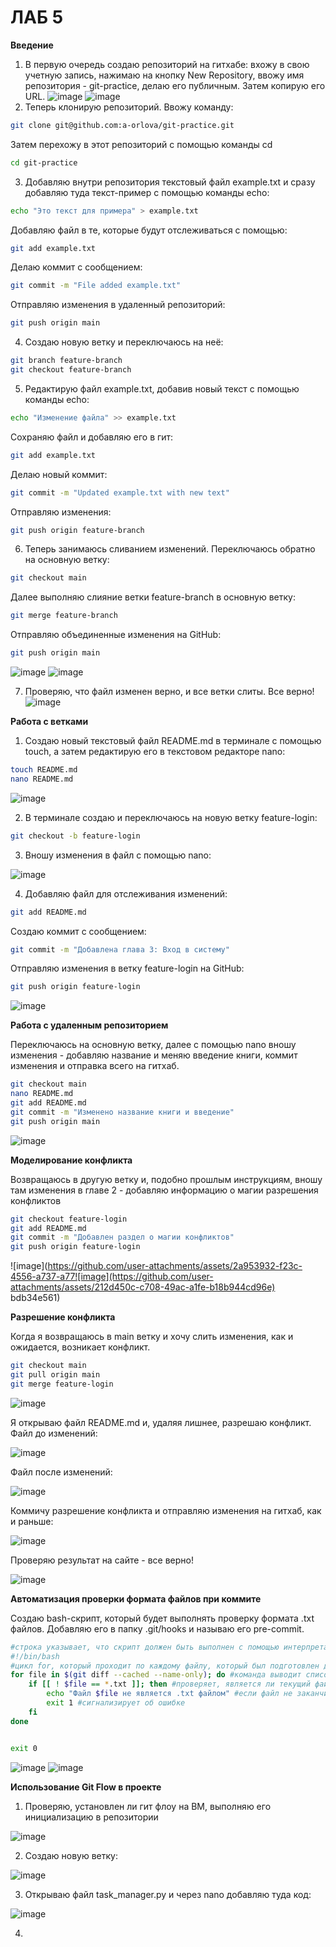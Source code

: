 # ЛАБ 5
**Введение**

1) В первую очередь создаю репозиторий на гитхабе: вхожу в свою учетную запись, нажимаю на кнопку New Repository, ввожу имя репозитория - git-practice, делаю его публичным. Затем копирую его URL.
![image](https://github.com/user-attachments/assets/7cd220c1-1d33-4461-ad64-f357389e0ce3)
![image](https://github.com/user-attachments/assets/fffb4837-1e71-45f5-99e5-16d496badae2)
2) Теперь клонирую репозиторий. Ввожу команду:
```bash
git clone git@github.com:a-orlova/git-practice.git
```
Затем перехожу в этот репозиторий с помощью команды cd
```bash
cd git-practice
```
3) Добавляю внутри репозитория текстовый файл example.txt и сразу добавляю туда текст-пример с помощью команды echo: 
```bash
echo "Это текст для примера" > example.txt
```
Добавляю файл в те, которые будут отслеживаться с помощью:
```bash
git add example.txt
```
Делаю коммит с сообщением:
```bash
git commit -m "File added example.txt"
```
Отправляю изменения в удаленный репозиторий:
```bash
git push origin main
```
4) Создаю новую ветку и переключаюсь на неё:
```bash
git branch feature-branch
git checkout feature-branch
```
5) Редактирую файл example.txt, добавив новый текст с помощью команды echo:
```bash
echo "Изменение файла" >> example.txt
```
Сохраняю файл и добавляю его в гит:
```bash
git add example.txt
```
Делаю новый коммит:
```bash
git commit -m "Updated example.txt with new text"
```
Отправляю изменения:
```bash
git push origin feature-branch
```
6) Теперь занимаюсь сливанием изменений. Переключаюсь обратно на основную ветку:
```bash
git checkout main
```
Далее выполняю слияние ветки feature-branch в основную ветку:
```bash
git merge feature-branch
```
Отправляю объединенные изменения на GitHub:
```bash
git push origin main
```
![image](https://github.com/user-attachments/assets/9148e6b6-661d-4d2f-be8d-3cb711e23fec)
![image](https://github.com/user-attachments/assets/5d869a9b-0bbe-47fd-8a26-e935715c5b1d)

7) Проверяю, что файл изменен верно, и все ветки слиты. Все верно!
![image](https://github.com/user-attachments/assets/55a643eb-0b82-4f5d-99b6-e9776e156357)



**Работа с ветками**
1) Создаю новый текстовый файл README.md в терминале с помощью touch, а затем редактирую его в текстовом редакторе nano:
```bash
touch README.md
nano README.md
```
![image](https://github.com/user-attachments/assets/e3948e7d-7b50-4249-b724-68bb461bc4d7)

2) В терминале создаю и переключаюсь на новую ветку feature-login:
```bash
git checkout -b feature-login
```
3) Вношу изменения в файл с помощью nano:

![image](https://github.com/user-attachments/assets/4a4c4654-84fd-437f-9d7e-cd19b6cb9310)

4) Добавляю файл для отслеживания изменений:
```bash
git add README.md
```
Создаю коммит с сообщением:
```bash
git commit -m "Добавлена глава 3: Вход в систему"
```
Отправляю изменения в ветку feature-login на GitHub:
```bash
git push origin feature-login
```
![image](https://github.com/user-attachments/assets/9de4b96f-cc52-4b07-ae35-0ca0ec414490)

**Работа с удаленным репозиторием**

Переключаюсь на основную ветку, далее с помощью nano вношу изменения - добавляю название и меняю введение книги, коммит изменения и отправка всего на гитхаб.
```bash
git checkout main
nano README.md
git add README.md
git commit -m "Изменено название книги и введение"
git push origin main
```
![image](https://github.com/user-attachments/assets/228ed71c-ff39-4328-9781-f5b40719b79a)

**Моделирование конфликта**

Возвращаюсь в другую ветку и, подобно прошлым инструкциям, вношу там изменения в главе 2 - добавляю информацию о магии разрешения конфликтов
```bash
git checkout feature-login
git add README.md
git commit -m "Добавлен раздел о магии конфликтов"
git push origin feature-login
```
![image](https://github.com/user-attachments/assets/2a953932-f23c-4556-a737-a77![image](https://github.com/user-attachments/assets/212d450c-c708-49ac-a1fe-b18b944cd96e)
bdb34e561)

**Разрешение конфликта**

Когда я возвращаюсь в main ветку и хочу слить изменения, как и ожидается, возникает конфликт. 
```bash
git checkout main
git pull origin main
git merge feature-login
```
![image](https://github.com/user-attachments/assets/983a766c-5662-40bb-9aa0-7de57858b890)

Я открываю файл README.md и, удаляя лишнее, разрешаю конфликт.
Файл до изменений:

![image](https://github.com/user-attachments/assets/c6eb0e2f-ac4e-47e3-9fcf-6b983d3d0424)

Файл после изменений:

![image](https://github.com/user-attachments/assets/0de2ae71-98d5-4943-b5cb-16aa302c75a1)

Коммичу разрешение конфликта и отправляю изменения на гитхаб, как и раньше:

![image](https://github.com/user-attachments/assets/fb4e22ae-8782-40bb-a649-dbab327b5247)

Проверяю результат на сайте - все верно!

![image](https://github.com/user-attachments/assets/103a4718-0699-4716-8dfd-df7d0142cffa)

**Автоматизация проверки формата файлов при коммите**

Создаю bash-скрипт, который будет выполнять проверку формата .txt файлов. Добавляю его в папку .git/hooks и называю его pre-commit. 
```bash
#строка указывает, что скрипт должен быть выполнен с помощью интерпретатора bash
#!/bin/bash
#цикл for, который проходит по каждому файлу, который был подготовлен для коммита 
for file in $(git diff --cached --name-only); do #команда выводит список файлов, которые были добавлены в индекс для следующего коммита; переменная file, хранит имя каждого файла
    if [[ ! $file == *.txt ]]; then #проверяет, является ли текущий файл .txt файлом
        echo "Файл $file не является .txt файлом" #eсли файл не заканчивается на .txt, выводится сообщение о том, что данный файл не является таковым
        exit 1 #сигнализирует об ошибке
    fi
done


exit 0
```
![image](https://github.com/user-attachments/assets/d845cf4a-3c75-4262-8273-c4fa0239bfb8)
![image](https://github.com/user-attachments/assets/4dfb7f1a-bab5-4baf-8d04-72da70791670)

**Использование Git Flow в проекте**

1) Проверяю, установлен ли гит флоу на ВМ, выполняю его инициализацию в репозитории

![image](https://github.com/user-attachments/assets/ae8626b8-9d16-449c-a15a-93cbf5aac6d6)

2) Создаю новую ветку:

![image](https://github.com/user-attachments/assets/90c809cd-4dac-4203-8d93-d58335d4ccb5)

3) Открываю файл task_manager.py и через nano добавляю туда код:

![image](https://github.com/user-attachments/assets/b73f8021-2d59-4457-8df1-95cbe0985a4a)

4) 
